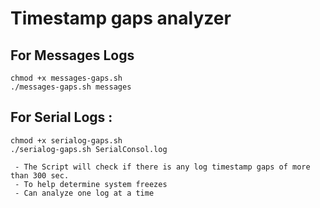 # Timestamp gaps analyzer

## For Messages Logs
```
chmod +x messages-gaps.sh
./messages-gaps.sh messages
```
## For Serial Logs : 
```
chmod +x serialog-gaps.sh
./serialog-gaps.sh SerialConsol.log

 - The Script will check if there is any log timestamp gaps of more than 300 sec.
 - To help determine system freezes
 - Can analyze one log at a time
